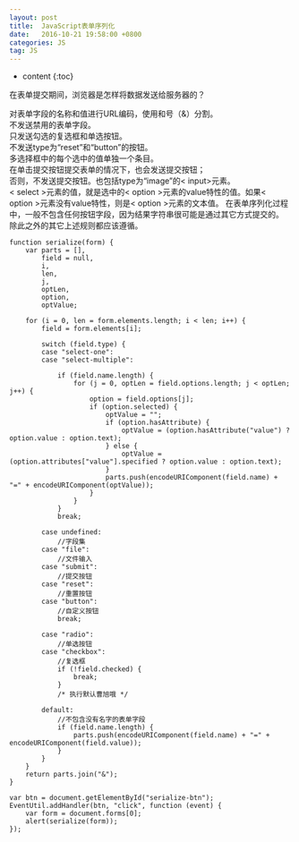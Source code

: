 ```yaml
---
layout: post
title:  JavaScript表单序列化
date:   2016-10-21 19:58:00 +0800
categories: JS
tag: JS
---
```


* content
{:toc}
 
在表单提交期间，浏览器是怎样将数据发送给服务器的？   

对表单字段的名称和值进行URL编码，使用和号（&）分割。  
不发送禁用的表单字段。  
只发送勾选的复选框和单选按钮。  
不发送type为“reset”和“button”的按钮。  
多选择框中的每个选中的值单独一个条目。  
在单击提交按钮提交表单的情况下，也会发送提交按钮；  
否则，不发送提交按钮。也包括type为“image”的< input>元素。  
< select >元素的值，就是选中的< option >元素的value特性的值。如果< option >元素没有value特性，则是< option >元素的文本值。
在表单序列化过程中，一般不包含任何按钮字段，因为结果字符串很可能是通过其它方式提交的。  
除此之外的其它上述规则都应该遵循。

```
function serialize(form) {
    var parts = [],
        field = null,
        i,
        len,
        j,
        optLen,
        option,
        optValue;

    for (i = 0, len = form.elements.length; i < len; i++) {
        field = form.elements[i];

        switch (field.type) {
        case "select-one":
        case "select-multiple":

            if (field.name.length) {
                for (j = 0, optLen = field.options.length; j < optLen; j++) {
                    option = field.options[j];
                    if (option.selected) {
                        optValue = "";
                        if (option.hasAttribute) {
                            optValue = (option.hasAttribute("value") ? option.value : option.text);
                        } else {
                            optValue = (option.attributes["value"].specified ? option.value : option.text);
                        }
                        parts.push(encodeURIComponent(field.name) + "=" + encodeURIComponent(optValue));
                    }
                }
            }
            break;

        case undefined:
            //字段集
        case "file":
            //文件输入
        case "submit":
            //提交按钮
        case "reset":
            //重置按钮
        case "button":
            //自定义按钮
            break;

        case "radio":
            //单选按钮
        case "checkbox":
            //复选框
            if (!field.checked) {
                break;
            }
            /* 执行默认曹旭哦 */

        default:
            //不包含没有名字的表单字段
            if (field.name.length) {
                parts.push(encodeURIComponent(field.name) + "=" + encodeURIComponent(field.value));
            }
        }
    }
    return parts.join("&");
}

var btn = document.getElementById("serialize-btn");
EventUtil.addHandler(btn, "click", function (event) {
    var form = document.forms[0];
    alert(serialize(form));
});
```